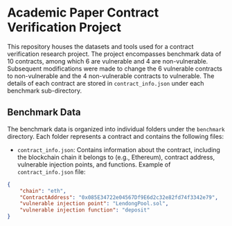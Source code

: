 # Academic Paper Contract Verification Project

This repository houses the datasets and tools used for a contract verification research project. The project encompasses benchmark data of 10 contracts, among which 6 are vulnerable and 4 are non-vulnerable. Subsequent modifications were made to change the 6 vulnerable contracts to non-vulnerable and the 4 non-vulnerable contracts to vulnerable. The details of each contract are stored in `contract_info.json` under each benchmark sub-directory.

## Benchmark Data

The benchmark data is organized into individual folders under the `benchmark` directory. Each folder represents a contract and contains the following files:

- `contract_info.json`: Contains information about the contract, including the blockchain chain it belongs to (e.g., Ethereum), contract address, vulnerable injection points, and functions. Example of `contract_info.json` file:

```json
{
    "chain": "eth",
    "ContractAddress": "0x085E34722e04567Df9E6d2c32e82fd74f3342e79",
    "vulnerable injection point": "LendongPool.sol",
    "vulnerable injection function": "deposit"
}